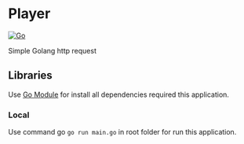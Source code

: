 # Player

[![Go](https://img.shields.io/badge/go-1.13.0-00E5E6.svg)](https://golang.org/)

Simple Golang http request

## Libraries

Use [Go Module](https://blog.golang.org/using-go-modules) for install all dependencies required this application.

### Local

Use command go ```go run main.go``` in root folder for run this application.